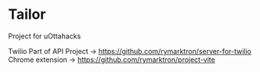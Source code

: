 # Tailor
Project for uOttahacks

Twilio Part of API Project -> https://github.com/rymarktron/server-for-twilio
Chrome extension -> https://github.com/rymarktron/project-vite
